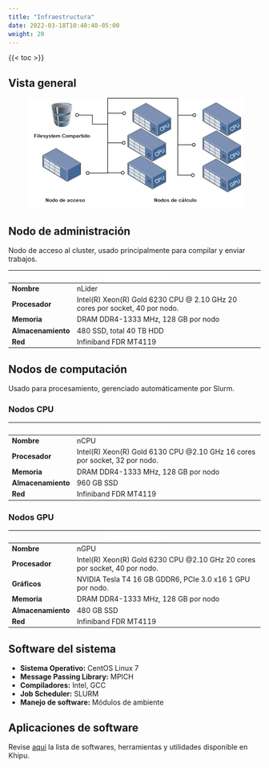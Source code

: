 ```yaml
---
title: "Infraestructura"
date: 2022-03-18T10:40:40-05:00
weight: 20
---
```


{{< toc >}}

## Vista general

<p align="center">
  <img src="/overview/khipu_nodes.png">
</p>

<style>
.myTable {
    border-radius: 5px;
}
.myTable th {
    background-color:var(--header-background); 
    color: white; 
}

</style>

<div class="myTable">

## Nodo de administración

Nodo de acceso al cluster, usado principalmente para compilar y enviar trabajos.

<table>
    <thead>
        <tr>
            <th colspan="2">Especificaciones</th>
        </tr>
    </thead>
    <tbody>
        <tr>
            <td><b>Nombre</b></td>
            <td>nLíder</td>
        </tr>
        <tr>
            <td><b>Procesador</b></td>
            <td>Intel(R) Xeon(R) Gold 6230 CPU @ 2.10 GHz 20 cores por socket, 40 por nodo. </td>
        </tr>
        <tr>
            <td><b>Memoria</b></td>
            <td>DRAM DDR4-1333 MHz, 128 GB por nodo </td>
        </tr>
        <tr>
            <td><b>Almacenamiento</b></td>
            <td>480 SSD, total 40 TB HDD </td>
        </tr>
         <tr>
            <td><b>Red</b></td>
            <td>Infiniband FDR MT4119</td>
        </tr>
    </tbody>
</table>

## Nodos de computación

Usado para procesamiento, gerenciado automáticamente por Slurm.

### Nodos CPU

<table>
    <thead>
        <tr>
            <th colspan="2">Especificaciones</th>
        </tr>
    </thead>
    <tbody>
        <tr>
            <td><b>Nombre</b></td>
            <td>nCPU</td>
        </tr>
        <tr>
            <td><b>Procesador</b></td>
            <td>Intel(R) Xeon(R) Gold 6130 CPU @2.10 GHz 16 cores por socket, 32 por nodo.</td>
        </tr>
        <tr>
            <td><b>Memoria</b></td>
            <td>DRAM DDR4-1333 MHz, 128 GB por nodo </td>
        </tr>
        <tr>
            <td><b>Almacenamiento</b></td>
            <td>960 GB SSD</td>
        </tr>
         <tr>
            <td><b>Red</b></td>
            <td>Infiniband FDR MT4119</td>
        </tr>
    </tbody>
</table>

### Nodos GPU

<table>
    <thead>
        <tr>
            <th colspan="2">Especificaciones</th>
        </tr>
    </thead>
    <tbody>
        <tr>
            <td><b>Nombre</b></td>
            <td>nGPU</td>
        </tr>
        <tr>
            <td><b>Procesador</b></td>
            <td>Intel(R) Xeon(R) Gold 6230 CPU @2.10 GHz 20 cores por socket, 40 por nodo. </td>
        </tr>
        <tr>
            <td><b>Gráficos</b></td>
            <td>NVIDIA Tesla T4 16 GB GDDR6, PCIe 3.0 x16 1 GPU por nodo.</td>
        </tr>
        <tr>
            <td><b>Memoria</b></td>
            <td> DRAM DDR4-1333 MHz, 128 GB por nodo </td>
        </tr>
        <tr>
            <td><b>Almacenamiento</b></td>
            <td>480 GB SSD</td>
        </tr>
         <tr>
            <td><b>Red</b></td>
            <td>Infiniband FDR MT4119</td>
        </tr>
    </tbody>
</table>


</div>


## Software del sistema

- **Sistema Operativo:** CentOS Linux 7
- **Message Passing Library:** MPICH
- **Compiladores:** Intel, GCC
- **Job Scheduler:** SLURM 
- **Manejo de software:** Módulos de ambiente

## Aplicaciones de software

Revise [aquí](/guia_de_usuario/software/software_disponible ) la lista de softwares, herramientas y utilidades disponible en Khipu.